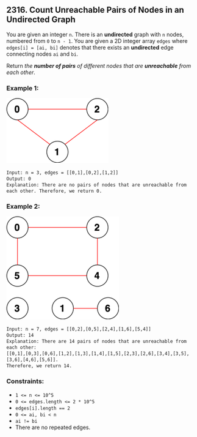 ## 2316. Count Unreachable Pairs of Nodes in an Undirected Graph

You are given an integer ```n```. There is an **undirected** graph with ```n``` nodes, numbered from ```0``` to ```n - 1```. You are given a 2D integer array ```edges``` where ```edges[i] = [ai, bi]``` denotes that there exists an **undirected** edge connecting nodes ```ai``` and ```bi```.

Return *the **number of pairs** of different nodes that are **unreachable** from each other*.

### Example 1:

![Example 1](images/example1.png)

```
Input: n = 3, edges = [[0,1],[0,2],[1,2]]
Output: 0
Explanation: There are no pairs of nodes that are unreachable from each other. Therefore, we return 0.
```
### Example 2:

![Example 2](images/example2.png)

```
Input: n = 7, edges = [[0,2],[0,5],[2,4],[1,6],[5,4]]
Output: 14
Explanation: There are 14 pairs of nodes that are unreachable from each other:
[[0,1],[0,3],[0,6],[1,2],[1,3],[1,4],[1,5],[2,3],[2,6],[3,4],[3,5],[3,6],[4,6],[5,6]].
Therefore, we return 14.
```

### Constraints:

* ```1 <= n <= 10^5```
* ```0 <= edges.length <= 2 * 10^5```
* ```edges[i].length == 2```
* ```0 <= ai, bi < n```
* ```ai != bi```
* There are no repeated edges.
